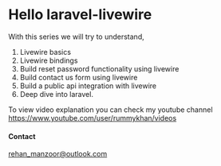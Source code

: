 # Hello laravel-livewire


With this series we will try to understand,

1. Livewire basics
2. Livewire bindings
3. Build reset password functionality using livewire
4. Build contact us form using livewire
5. Build a public api integration with livewire
6. Deep dive into laravel.

To view video explanation you can check my youtube channel https://www.youtube.com/user/rummykhan/videos

#### Contact
rehan_manzoor@outlook.com

